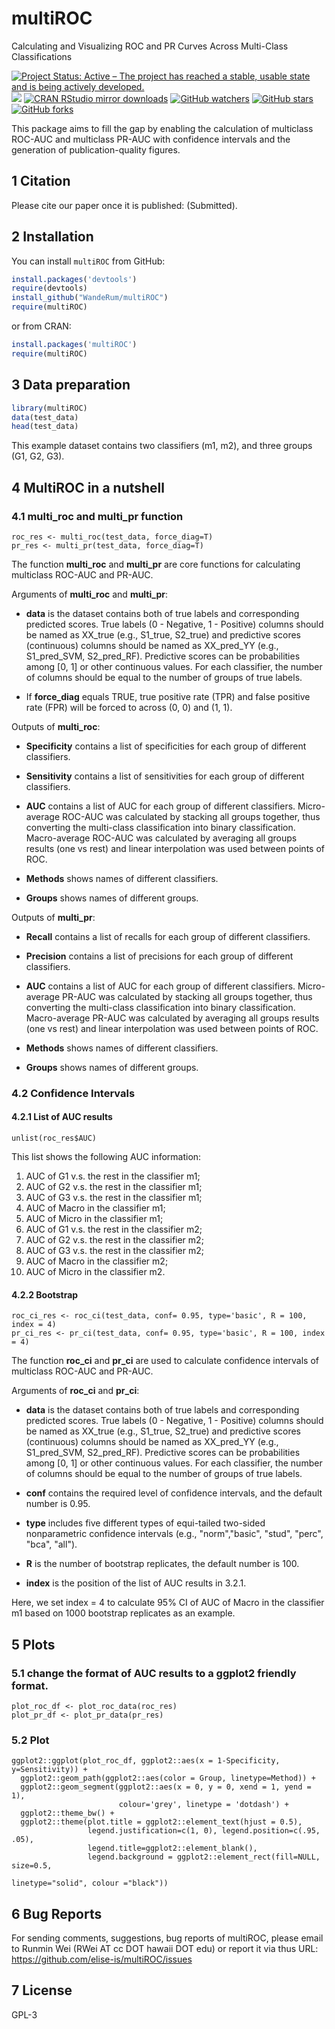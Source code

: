 # multiROC
Calculating and Visualizing ROC and PR Curves Across Multi-Class Classifications

[![Project Status: Active – The project has reached a stable, usable state and is being actively developed.](http://www.repostatus.org/badges/latest/active.svg)](http://www.repostatus.org/#active)
[![](https://www.r-pkg.org/badges/version/multiROC)](https://www.r-pkg.org/pkg/multiROC)
[![CRAN RStudio mirror downloads](https://cranlogs.r-pkg.org/badges/multiROC)](https://www.r-pkg.org/pkg/multiROC)
[![GitHub watchers](https://img.shields.io/github/watchers/WandeRum/multiROC.svg?style=flat&label=Watch)](https://github.com/elise-is/multiROC/watchers)
[![GitHub stars](https://img.shields.io/github/stars/WandeRum/multiROC.svg?style=flat&label=Star)](https://github.com/elise-is/multiROC/stargazers)
[![GitHub forks](https://img.shields.io/github/forks/WandeRum/multiROC.svg?style=flat&label=Fork)](https://github.com/elise-is/multiROC/fork)

This package aims to fill the gap by enabling the calculation of multiclass ROC-AUC and multiclass PR-AUC with confidence intervals and the generation of publication-quality figures.

## 1 Citation
Please cite our paper once it is published: (Submitted).

## 2 Installation

You can install `multiROC` from GitHub:
```r
install.packages('devtools')
require(devtools)
install_github("WandeRum/multiROC")
require(multiROC)
```
or from CRAN:
```r
install.packages('multiROC')
require(multiROC)
```
## 3 Data preparation
```r
library(multiROC)
data(test_data)
head(test_data)
```
This example dataset contains two classifiers (m1, m2), and three groups (G1, G2, G3).

## 4 MultiROC in a nutshell

### 4.1 multi_roc and multi_pr function
```{r}
roc_res <- multi_roc(test_data, force_diag=T)
pr_res <- multi_pr(test_data, force_diag=T)
```
The function **multi_roc** and **multi_pr** are core functions for calculating multiclass ROC-AUC and PR-AUC.

Arguments of **multi_roc** and **multi_pr**:

* **data** is the dataset contains both of true labels and corresponding predicted scores. True labels (0 - Negative, 1 - Positive) columns should be named as XX_true (e.g., S1_true, S2_true) and predictive scores (continuous) columns should be named as XX_pred_YY (e.g., S1_pred_SVM, S2_pred_RF). Predictive scores can be probabilities among [0, 1] or other continuous values. For each classifier, the number of columns should be equal to the number of groups of true labels.

* If **force_diag** equals TRUE, true positive rate (TPR) and false positive rate (FPR) will be forced to across (0, 0) and (1, 1).

Outputs of **multi_roc**:

* **Specificity** contains a list of specificities for each group of different classifiers. 

* **Sensitivity** contains a list of sensitivities for each group of different classifiers. 

* **AUC** contains a list of AUC for each group of different classifiers. Micro-average ROC-AUC was calculated by stacking all groups together, thus converting the multi-class classification into binary classification. Macro-average ROC-AUC was calculated by averaging all groups results (one vs rest) and linear interpolation was used between points of ROC.

* **Methods** shows names of different classifiers. 

* **Groups** shows names of different groups.  

Outputs of **multi_pr**:

* **Recall** contains a list of recalls for each group of different classifiers. 

* **Precision** contains a list of precisions for each group of different classifiers. 

* **AUC** contains a list of AUC for each group of different classifiers. Micro-average PR-AUC was calculated by stacking all groups together, thus converting the multi-class classification into binary classification. Macro-average PR-AUC was calculated by averaging all groups results (one vs rest) and linear interpolation was used between points of ROC.

* **Methods** shows names of different classifiers. 

* **Groups** shows names of different groups.  

### 4.2 Confidence Intervals

#### 4.2.1 List of AUC results

```{r}
unlist(roc_res$AUC)
```

This list shows the following AUC information: 

1) AUC of G1 v.s. the rest in the classifier m1; 
2) AUC of G2 v.s. the rest in the classifier m1; 
3) AUC of G3 v.s. the rest in the classifier m1; 
4) AUC of Macro in the classifier m1; 
5) AUC of Micro in the classifier m1; 
6) AUC of G1 v.s. the rest in the classifier m2; 
7) AUC of G2 v.s. the rest in the classifier m2; 
8) AUC of G3 v.s. the rest in the classifier m2; 
9) AUC of Macro in the classifier m2; 
10) AUC of Micro in the classifier m2.

#### 4.2.2 Bootstrap

```{r}
roc_ci_res <- roc_ci(test_data, conf= 0.95, type='basic', R = 100, index = 4)
pr_ci_res <- pr_ci(test_data, conf= 0.95, type='basic', R = 100, index = 4)
```

The function **roc_ci** and **pr_ci** are used to calculate confidence intervals of multiclass ROC-AUC and PR-AUC.

Arguments of **roc_ci** and **pr_ci**:

* **data** is the dataset contains both of true labels and corresponding predicted scores. True labels (0 - Negative, 1 - Positive) columns should be named as XX_true (e.g., S1_true, S2_true) and predictive scores (continuous) columns should be named as XX_pred_YY (e.g., S1_pred_SVM, S2_pred_RF). Predictive scores can be probabilities among [0, 1] or other continuous values. For each classifier, the number of columns should be equal to the number of groups of true labels.

* **conf** contains the required level of confidence intervals, and the default number is 0.95.

* **type** includes five different types of equi-tailed two-sided nonparametric confidence intervals (e.g., "norm","basic", "stud", "perc", "bca", "all").

* **R** is the number of bootstrap replicates, the default number is 100.

* **index** is the position of the list of AUC results in 3.2.1.

Here, we set index = 4 to calculate 95% CI of AUC of Macro in the classifier m1 based on 1000 bootstrap replicates as an example.

## 5 Plots

### 5.1 change the format of AUC results to a ggplot2 friendly format.
```{r}
plot_roc_df <- plot_roc_data(roc_res)
plot_pr_df <- plot_pr_data(pr_res)
```

### 5.2 Plot
```{r, fig.width=7, fig.height=5.5}
ggplot2::ggplot(plot_roc_df, ggplot2::aes(x = 1-Specificity, y=Sensitivity)) + 
  ggplot2::geom_path(ggplot2::aes(color = Group, linetype=Method)) + 
  ggplot2::geom_segment(ggplot2::aes(x = 0, y = 0, xend = 1, yend = 1), 
                        colour='grey', linetype = 'dotdash') + 
  ggplot2::theme_bw() + 
  ggplot2::theme(plot.title = ggplot2::element_text(hjust = 0.5), 
                 legend.justification=c(1, 0), legend.position=c(.95, .05), 
                 legend.title=ggplot2::element_blank(), 
                 legend.background = ggplot2::element_rect(fill=NULL, size=0.5, 
                                                           linetype="solid", colour ="black"))
```

## 6 Bug Reports
For sending comments, suggestions, bug reports of multiROC, please email to Runmin Wei (RWei AT cc DOT hawaii DOT edu) or report it via thus URL: https://github.com/elise-is/multiROC/issues

## 7 License
GPL-3
